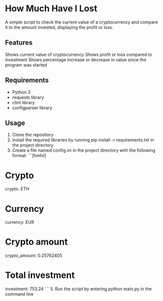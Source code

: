 # How Much Have I Lost
A simple script to check the current value of a cryptocurrency and compare it to the amount invested, displaying the profit or loss.

## Features
Shows current value of cryptocurrency
Shows profit or loss compared to investment
Shows percentage increase or decrease in value since the program was started
## Requirements
- Python 3
- requests library
- clint library
- configparser library
## Usage
1. Clone the repository
2. Install the required libraries by running pip install -r requirements.txt in the project directory
3. Create a file named config.ini in the project directory with the following format:
´´´[hmhil]

# Crypto
crypto: ETH

# Currency
currency: EUR

# Crypto amount
crypto_amount: 0.25762405 

# Total investment
investment: 753.24 ´´´
5. Run the script by entering python main.py in the command line
